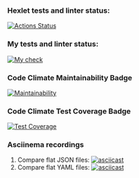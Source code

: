 ### Hexlet tests and linter status:
[![Actions Status](https://github.com/KuzinaRuslana/php-project-48/actions/workflows/hexlet-check.yml/badge.svg)](https://github.com/KuzinaRuslana/php-project-48/actions)

### My tests and linter status:
[![My check](https://github.com/KuzinaRuslana/php-project-48/actions/workflows/custom-check.yml/badge.svg)](https://github.com/KuzinaRuslana/php-project-48/actions/workflows/custom-check.yml)

### Code Climate Maintainability Badge
[![Maintainability](https://api.codeclimate.com/v1/badges/8f4886cd12677dda2f40/maintainability)](https://codeclimate.com/github/KuzinaRuslana/php-project-48/maintainability)

### Code Climate Test Coverage Badge
[![Test Coverage](https://api.codeclimate.com/v1/badges/8f4886cd12677dda2f40/test_coverage)](https://codeclimate.com/github/KuzinaRuslana/php-project-48/test_coverage)

### Asciinema recordings
1. Compare flat JSON files:
[![asciicast](https://asciinema.org/a/WbSsEa9ytgE6J2JpHtqfH4KEC.svg)](https://asciinema.org/a/WbSsEa9ytgE6J2JpHtqfH4KEC)
2. Compare flat YAML files:
[![asciicast](https://asciinema.org/a/tUiqZY3OSd9YVT8uoBw5sf1Xy.svg)](https://asciinema.org/a/tUiqZY3OSd9YVT8uoBw5sf1Xy)